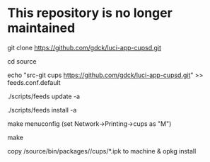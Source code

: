 # This repository is no longer maintained

git clone https://github.com/gdck/luci-app-cupsd.git

cd source

echo "src-git cups https://github.com/gdck/luci-app-cupsd.git" >> feeds.conf.default

./scripts/feeds update -a

./scripts/feeds install -a

make menuconfig (set Network->Printing->cups as "M")

make

copy /source/bin/packages/<arch>/cups/*.ipk to machine & opkg install 
